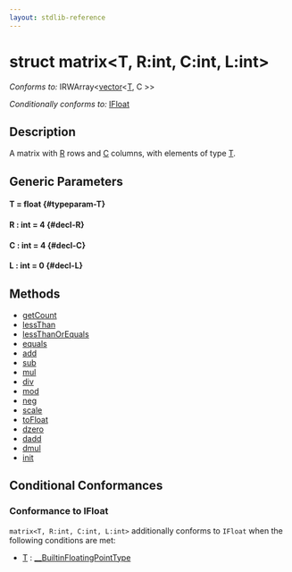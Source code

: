 ```yaml
---
layout: stdlib-reference
---
```


# struct matrix\<T, R:int, C:int, L:int\>

*Conforms to:* IRWArray\<[vector](/stdlib-reference/types/vector/index)\<[T](/stdlib-reference/types/vector/index#typeparam-T), C \>\>

*Conditionally conforms to:* [IFloat](/stdlib-reference/interfaces/ifloat-01/index)

## Description

A matrix with <span class='code'><a href="/stdlib-reference/types/matrix/index#decl-R" class="code_var">R</a></span> rows and <span class='code'><a href="/stdlib-reference/types/matrix/index#decl-C" class="code_var">C</a></span> columns, with elements of type <span class='code'><a href="/stdlib-reference/types/matrix/t-0" class="code_type">T</a></span>.


## Generic Parameters

#### T  = float {#typeparam-T}
#### R  : int = 4 {#decl-R}
#### C  : int = 4 {#decl-C}
#### L  : int = 0 {#decl-L}

## Methods

* [getCount](/stdlib-reference/types/matrix/getcount-3)
* [lessThan](/stdlib-reference/types/matrix/lessthan-4)
* [lessThanOrEquals](/stdlib-reference/types/matrix/lessthanorequals-48a)
* [equals](/stdlib-reference/types/matrix/equals)
* [add](/stdlib-reference/types/matrix/add)
* [sub](/stdlib-reference/types/matrix/sub)
* [mul](/stdlib-reference/types/matrix/mul)
* [div](/stdlib-reference/types/matrix/div)
* [mod](/stdlib-reference/types/matrix/mod)
* [neg](/stdlib-reference/types/matrix/neg)
* [scale](/stdlib-reference/types/matrix/scale)
* [toFloat](/stdlib-reference/types/matrix/tofloat-2)
* [dzero](/stdlib-reference/types/matrix/dzero)
* [dadd](/stdlib-reference/types/matrix/dadd)
* [dmul](/stdlib-reference/types/matrix/dmul)
* [init](/stdlib-reference/types/matrix/init)

## Conditional Conformances

### Conformance to IFloat
`matrix<T, R:int, C:int, L:int>` additionally conforms to `IFloat` when the following conditions are met:

  * [T](/stdlib-reference/types/matrix/t-0) : [\_\_BuiltinFloatingPointType](/stdlib-reference/interfaces/0_builtinfloatingpointtype-029hm/index)
